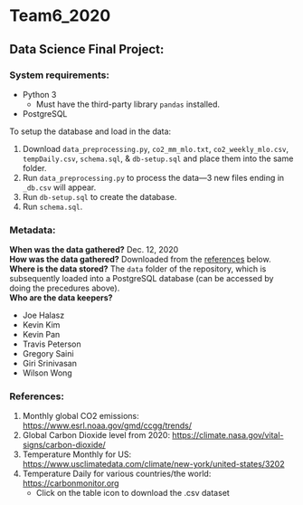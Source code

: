 # Team6_2020

## Data Science Final Project:

### System requirements:

- Python 3
    - Must have the third-party library `pandas` installed.
- PostgreSQL

To setup the database and load in the data:
1. Download `data_preprocessing.py`, `co2_mm_mlo.txt`, `co2_weekly_mlo.csv`, `tempDaily.csv`, `schema.sql`, & `db-setup.sql` and place them into the same folder.
2. Run `data_preprocessing.py` to process the data&mdash;3 new files ending in `_db.csv` will appear.
3. Run `db-setup.sql` to create the database.
4. Run `schema.sql`.

### Metadata:

**When was the data gathered?** Dec. 12, 2020  
**How was the data gathered?** Downloaded from the [references](#References) below.  
**Where is the data stored?** The `data` folder of the repository, which is subsequently loaded into a PostgreSQL database (can be accessed by doing the precedures above).  
**Who are the data keepers?**  
- Joe Halasz
- Kevin Kim
- Kevin Pan
- Travis Peterson
- Gregory Saini
- Giri Srinivasan
- Wilson Wong

### References:

1) Monthly global CO2 emissions: https://www.esrl.noaa.gov/gmd/ccgg/trends/ 
2) Global Carbon Dioxide level from 2020: https://climate.nasa.gov/vital-signs/carbon-dioxide/
3) Temperature Monthly for US: https://www.usclimatedata.com/climate/new-york/united-states/3202
4) Temperature Daily for various countries/the world: https://carbonmonitor.org
    - Click on the table icon to download the .csv dataset
